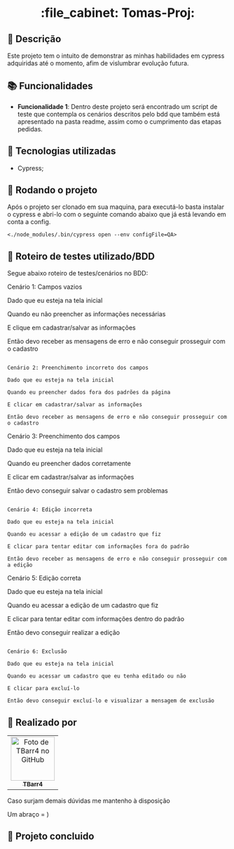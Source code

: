 <h1 align="center">:file_cabinet: Tomas-Proj:</h1>

## :memo: Descrição
Este projeto tem o intuito de demonstrar as minhas habilidades em cypress adquiridas até o momento, afim de vislumbrar evolução futura.

## :books: Funcionalidades
* <b>Funcionalidade 1</b>: Dentro deste projeto será encontrado um script de teste que contempla os cenários descritos pelo bdd que também está apresentado na pasta readme, assim como o cumprimento das etapas pedidas.

## :wrench: Tecnologias utilizadas
* Cypress;

## :rocket: Rodando o projeto
Após o projeto ser clonado em sua maquina, para  executá-lo basta instalar o cypress e abri-lo com o seguinte comando abaixo que já está levando em conta a config.
```
<./node_modules/.bin/cypress open --env configFile=QA>
```
## :memo: Roteiro de testes utilizado/BDD
Segue abaixo roteiro de testes/cenários no BDD:


Cenário 1: Campos vazios

Dado que eu esteja na tela inicial

Quando eu não preencher as informações necessárias

E clique em cadastrar/salvar as informações

Então devo receber as mensagens de erro e não conseguir prosseguir com o cadastro
```

Cenário 2: Preenchimento incorreto dos campos

Dado que eu esteja na tela inicial

Quando eu preencher dados fora dos padrões da página

E clicar em cadastrar/salvar as informações

Então devo receber as mensagens de erro e não conseguir prosseguir com o cadastro
```

Cenário 3: Preenchimento dos campos

Dado que eu esteja na tela inicial

Quando eu preencher dados corretamente

E clicar em cadastrar/salvar as informações

Então devo conseguir salvar o cadastro sem problemas
```

Cenário 4: Edição incorreta

Dado que eu esteja na tela inicial

Quando eu acessar a edição de um cadastro que fiz

E clicar para tentar editar com informações fora do padrão

Então devo receber as mensagens de erro e não conseguir prosseguir com a edição
```

Cenário 5: Edição correta

Dado que eu esteja na tela inicial

Quando eu acessar a edição de um cadastro que fiz

E clicar para tentar editar com informações dentro do padrão

Então devo conseguir realizar a edição 
```

Cenário 6: Exclusão

Dado que eu esteja na tela inicial

Quando eu acessar um cadastro que eu tenha editado ou não

E clicar para excluí-lo

Então devo conseguir excluí-lo e visualizar a mensagem de exclusão
```

## :handshake: Realizado por
<table>
  <tr>
    <td align="center">
      <a href="https://github.com/TBarr4">
        <img src="https://avatars.githubusercontent.com/u/106219774?v=4" width="100px;" alt="Foto de TBarr4 no GitHub"/><br>
        <sub>
          <b>TBarr4</b>
        </sub>
      </a>
    </td>
  </tr>
</table>
Caso surjam demais dúvidas me mantenho à disposição

Um abraço = )
## :dart: Projeto concluido 
